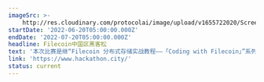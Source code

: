 ```yaml
---
imageSrc: >-
    http://res.cloudinary.com/protocolai/image/upload/v1655722020/Screen_Shot_2022-06-20_at_06.46.47_sh0ccu.png
startDate: '2022-06-20T05:00:00.000Z'
endDate: '2022-07-20T05:00:00.000Z'
headline: Filecoin中国区黑客松
text: '本次比赛是继“Filecoin 分布式存储实战教程——「Coding with Filecoin」”系列课程(http://www.studycn.work/)上线后举办的中国区黑客松赛事，旨在培养全球开发者以及初创企业发展创新性的应用、解决主要问题以及让Filecoin & IPFS的分布式存储和云服务成为现实。'
link: 'https://www.hackathon.city/'
status: current
---
```


